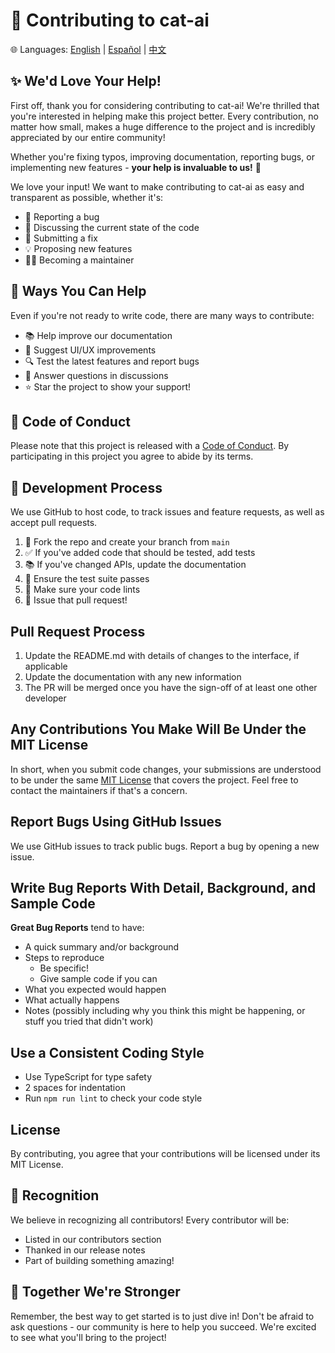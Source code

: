 # 🤝 Contributing to cat-ai

🌐 Languages: [English](./Contributing.md) | [Español](./es/Contributing.md) | [中文](./zh/Contributing.md)

## ✨ We'd Love Your Help!

First off, thank you for considering contributing to cat-ai! We're thrilled that you're interested in helping make this project better. Every contribution, no matter how small, makes a huge difference to the project and is incredibly appreciated by our entire community! 

Whether you're fixing typos, improving documentation, reporting bugs, or implementing new features - **your help is invaluable to us!** 💝

We love your input! We want to make contributing to cat-ai as easy and transparent as possible, whether it's:

- 🐛 Reporting a bug
- 💭 Discussing the current state of the code
- 🔧 Submitting a fix
- 💡 Proposing new features
- 👨‍💼 Becoming a maintainer

## 📜 Ways You Can Help

Even if you're not ready to write code, there are many ways to contribute:
- 📚 Help improve our documentation
- 🎨 Suggest UI/UX improvements
- 🔍 Test the latest features and report bugs
- 💬 Answer questions in discussions
- ⭐ Star the project to show your support!

## 📜 Code of Conduct

Please note that this project is released with a [Code of Conduct](../CODE_OF_CONDUCT.md). By participating in this project you agree to abide by its terms.

## 🔄 Development Process

We use GitHub to host code, to track issues and feature requests, as well as accept pull requests.

1. 🍴 Fork the repo and create your branch from `main`
2. ✅ If you've added code that should be tested, add tests
3. 📚 If you've changed APIs, update the documentation
4. 🧪 Ensure the test suite passes
5. 🎨 Make sure your code lints
6. 🚀 Issue that pull request!

## Pull Request Process

1. Update the README.md with details of changes to the interface, if applicable
2. Update the documentation with any new information
3. The PR will be merged once you have the sign-off of at least one other developer

## Any Contributions You Make Will Be Under the MIT License

In short, when you submit code changes, your submissions are understood to be under the same [MIT License](../LICENSE) that covers the project. Feel free to contact the maintainers if that's a concern.

## Report Bugs Using GitHub Issues

We use GitHub issues to track public bugs. Report a bug by opening a new issue.

## Write Bug Reports With Detail, Background, and Sample Code

**Great Bug Reports** tend to have:

- A quick summary and/or background
- Steps to reproduce
  - Be specific!
  - Give sample code if you can
- What you expected would happen
- What actually happens
- Notes (possibly including why you think this might be happening, or stuff you tried that didn't work)

## Use a Consistent Coding Style

- Use TypeScript for type safety
- 2 spaces for indentation
- Run `npm run lint` to check your code style

## License

By contributing, you agree that your contributions will be licensed under its MIT License.

## 🎉 Recognition

We believe in recognizing all contributors! Every contributor will be:
- Listed in our contributors section
- Thanked in our release notes
- Part of building something amazing!

## 💪 Together We're Stronger

Remember, the best way to get started is to just dive in! Don't be afraid to ask questions - our community is here to help you succeed. We're excited to see what you'll bring to the project!
